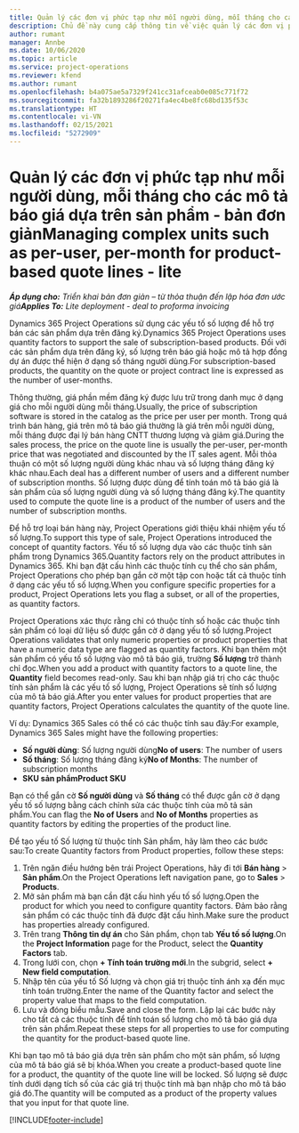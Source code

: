 ```yaml
---
title: Quản lý các đơn vị phức tạp như mỗi người dùng, mỗi tháng cho các mô tả báo giá dựa trên sản phẩm - bản đơn giản
description: Chủ đề này cung cấp thông tin về việc quản lý các đơn vị phức tạp cho mô tả báo giá dựa trên sản phẩm.
author: rumant
manager: Annbe
ms.date: 10/06/2020
ms.topic: article
ms.service: project-operations
ms.reviewer: kfend
ms.author: rumant
ms.openlocfilehash: b4a075ae5a7329f241cc31afceab0e085c771f72
ms.sourcegitcommit: fa32b1893286f20271fa4ec4be8fc68bd135f53c
ms.translationtype: HT
ms.contentlocale: vi-VN
ms.lasthandoff: 02/15/2021
ms.locfileid: "5272909"
---
```

# <a name="managing-complex-units-such-as-per-user-per-month-for-product-based-quote-lines---lite"></a><span data-ttu-id="2fa2c-103">Quản lý các đơn vị phức tạp như mỗi người dùng, mỗi tháng cho các mô tả báo giá dựa trên sản phẩm - bản đơn giản</span><span class="sxs-lookup"><span data-stu-id="2fa2c-103">Managing complex units such as per-user, per-month for product-based quote lines - lite</span></span>

<span data-ttu-id="2fa2c-104">_**Áp dụng cho:** Triển khai bản đơn giản – từ thỏa thuận đến lập hóa đơn ước giá_</span><span class="sxs-lookup"><span data-stu-id="2fa2c-104">_**Applies To:** Lite deployment - deal to proforma invoicing_</span></span>

<span data-ttu-id="2fa2c-105">Dynamics 365 Project Operations sử dụng các yếu tố số lượng để hỗ trợ bán các sản phẩm dựa trên đăng ký.</span><span class="sxs-lookup"><span data-stu-id="2fa2c-105">Dynamics 365 Project Operations uses quantity factors to support the sale of subscription-based products.</span></span> <span data-ttu-id="2fa2c-106">Đối với các sản phẩm dựa trên đăng ký, số lượng trên báo giá hoặc mô tả hợp đồng dự án được thể hiện ở dạng số tháng người dùng.</span><span class="sxs-lookup"><span data-stu-id="2fa2c-106">For subscription-based products, the quantity on the quote or project contract line is expressed as the number of user-months.</span></span>

<span data-ttu-id="2fa2c-107">Thông thường, giá phần mềm đăng ký được lưu trữ trong danh mục ở dạng giá cho mỗi người dùng mỗi tháng.</span><span class="sxs-lookup"><span data-stu-id="2fa2c-107">Usually, the price of subscription software is stored in the catalog as the price per user per month.</span></span> <span data-ttu-id="2fa2c-108">Trong quá trình bán hàng, giá trên mô tả báo giá thường là giá trên mỗi người dùng, mỗi tháng được đại lý bán hàng CNTT thương lượng và giảm giá.</span><span class="sxs-lookup"><span data-stu-id="2fa2c-108">During the sales process, the price on the quote line is usually the per-user, per-month price that was negotiated and discounted by the IT sales agent.</span></span> <span data-ttu-id="2fa2c-109">Mỗi thỏa thuận có một số lượng người dùng khác nhau và số lượng tháng đăng ký khác nhau.</span><span class="sxs-lookup"><span data-stu-id="2fa2c-109">Each deal has a different number of users and a different number of subscription months.</span></span> <span data-ttu-id="2fa2c-110">Số lượng được dùng để tính toán mô tả báo giá là sản phẩm của số lượng người dùng và số lượng tháng đăng ký.</span><span class="sxs-lookup"><span data-stu-id="2fa2c-110">The quantity used to compute the quote line is a product of the number of users and the number of subscription months.</span></span>

<span data-ttu-id="2fa2c-111">Để hỗ trợ loại bán hàng này, Project Operations giới thiệu khái nhiệm yếu tố số lượng.</span><span class="sxs-lookup"><span data-stu-id="2fa2c-111">To support this type of sale, Project Operations introduced the concept of quantity factors.</span></span> <span data-ttu-id="2fa2c-112">Yếu tố số lượng dựa vào các thuộc tính sản phẩm trong Dynamics 365.</span><span class="sxs-lookup"><span data-stu-id="2fa2c-112">Quantity factors rely on the product attributes in Dynamics 365.</span></span> <span data-ttu-id="2fa2c-113">Khi bạn đặt cấu hình các thuộc tính cụ thể cho sản phẩm, Project Operations cho phép bạn gắn cờ một tập con hoặc tất cả thuộc tính ở dạng các yếu tố số lượng.</span><span class="sxs-lookup"><span data-stu-id="2fa2c-113">When you configure specific properties for a product, Project Operations lets you flag a subset, or all of the properties, as quantity factors.</span></span>

<span data-ttu-id="2fa2c-114">Project Operations xác thực rằng chỉ có thuộc tính số hoặc các thuộc tính sản phẩm có loại dữ liệu số được gắn cờ ở dạng yếu tố số lượng.</span><span class="sxs-lookup"><span data-stu-id="2fa2c-114">Project Operations validates that only numeric properties or product properties that have a numeric data type are flagged as quantity factors.</span></span> <span data-ttu-id="2fa2c-115">Khi bạn thêm một sản phẩm có yếu tố số lượng vào mô tả báo giá, trường **Số lượng** trở thành chỉ đọc.</span><span class="sxs-lookup"><span data-stu-id="2fa2c-115">When you add a product with quantity factors to a quote line, the **Quantity** field becomes read-only.</span></span> <span data-ttu-id="2fa2c-116">Sau khi bạn nhập giá trị cho các thuộc tính sản phẩm là các yếu tố số lượng, Project Operations sẽ tính số lượng của mô tả báo giá.</span><span class="sxs-lookup"><span data-stu-id="2fa2c-116">After you enter values for product properties that are quantity factors, Project Operations calculates the quantity of the quote line.</span></span>

<span data-ttu-id="2fa2c-117">Ví dụ: Dynamics 365 Sales có thể có các thuộc tính sau đây:</span><span class="sxs-lookup"><span data-stu-id="2fa2c-117">For example, Dynamics 365 Sales might have the following properties:</span></span>

- <span data-ttu-id="2fa2c-118">**Số người dùng**: Số lượng người dùng</span><span class="sxs-lookup"><span data-stu-id="2fa2c-118">**No of users**: The number of users</span></span>
- <span data-ttu-id="2fa2c-119">**Số tháng**: Số lượng tháng đăng ký</span><span class="sxs-lookup"><span data-stu-id="2fa2c-119">**No of Months**: The number of subscription months</span></span>
- <span data-ttu-id="2fa2c-120">**SKU sản phẩm**</span><span class="sxs-lookup"><span data-stu-id="2fa2c-120">**Product SKU**</span></span>

<span data-ttu-id="2fa2c-121">Bạn có thể gắn cờ **Số người dùng** và **Số tháng** có thể được gắn cờ ở dạng yếu tố số lượng bằng cách chỉnh sửa các thuộc tính của mô tả sản phẩm.</span><span class="sxs-lookup"><span data-stu-id="2fa2c-121">You can flag the **No of Users** and **No of Months** properties as quantity factors by editing the properties of the product line.</span></span>

<span data-ttu-id="2fa2c-122">Để tạo yếu tố Số lượng từ thuộc tính Sản phẩm, hãy làm theo các bước sau:</span><span class="sxs-lookup"><span data-stu-id="2fa2c-122">To create Quantity factors from Product properties, follow these steps:</span></span>

1. <span data-ttu-id="2fa2c-123">Trên ngăn điều hướng bên trái Project Operations, hãy đi tới **Bán hàng** > **Sản phẩm**.</span><span class="sxs-lookup"><span data-stu-id="2fa2c-123">On the Project Operations left navigation pane, go to **Sales** > **Products**.</span></span>
2. <span data-ttu-id="2fa2c-124">Mở sản phẩm mà bạn cần đặt cấu hình yếu tố số lượng.</span><span class="sxs-lookup"><span data-stu-id="2fa2c-124">Open the product for which you need to configure quantity factors.</span></span> <span data-ttu-id="2fa2c-125">Đảm bảo rằng sản phẩm có các thuộc tính đã được đặt cấu hình.</span><span class="sxs-lookup"><span data-stu-id="2fa2c-125">Make sure the product has properties already configured.</span></span>
3. <span data-ttu-id="2fa2c-126">Trên trang **Thông tin dự án** cho Sản phẩm, chọn tab **Yếu tố số lượng**.</span><span class="sxs-lookup"><span data-stu-id="2fa2c-126">On the **Project Information** page for the Product, select the **Quantity Factors** tab.</span></span>
4. <span data-ttu-id="2fa2c-127">Trong lưới con, chọn **+ Tính toán trường mới**.</span><span class="sxs-lookup"><span data-stu-id="2fa2c-127">In the subgrid, select **+ New field computation**.</span></span>
5. <span data-ttu-id="2fa2c-128">Nhập tên của yếu tố Số lượng và chọn giá trị thuộc tính ánh xạ đến mục tính toán trường.</span><span class="sxs-lookup"><span data-stu-id="2fa2c-128">Enter the name of the Quantity factor and select the property value that maps to the field computation.</span></span>
6. <span data-ttu-id="2fa2c-129">Lưu và đóng biểu mẫu.</span><span class="sxs-lookup"><span data-stu-id="2fa2c-129">Save and close the form.</span></span> <span data-ttu-id="2fa2c-130">Lặp lại các bước này cho tất cả các thuộc tính để tính toán số lượng cho mô tả báo giá dựa trên sản phẩm.</span><span class="sxs-lookup"><span data-stu-id="2fa2c-130">Repeat these steps for all properties to use for computing the quantity for the product-based quote line.</span></span>

<span data-ttu-id="2fa2c-131">Khi bạn tạo mô tả báo giá dựa trên sản phẩm cho một sản phẩm, số lượng của mô tả báo giá sẽ bị khóa.</span><span class="sxs-lookup"><span data-stu-id="2fa2c-131">When you create a product-based quote line for a product, the quantity of the quote line will be locked.</span></span> <span data-ttu-id="2fa2c-132">Số lượng sẽ được tính dưới dạng tích số của các giá trị thuộc tính mà bạn nhập cho mô tả báo giá đó.</span><span class="sxs-lookup"><span data-stu-id="2fa2c-132">The quantity will be computed as a product of the property values that you input for that quote line.</span></span>


[!INCLUDE[footer-include](../../includes/footer-banner.md)]